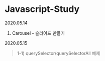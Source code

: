 # Javascript-Study

2020.05.14
01. Carousel - 슬라이드 만들기

2020.05.15
>    1-1) querySelector/querySelectorAll 예제
